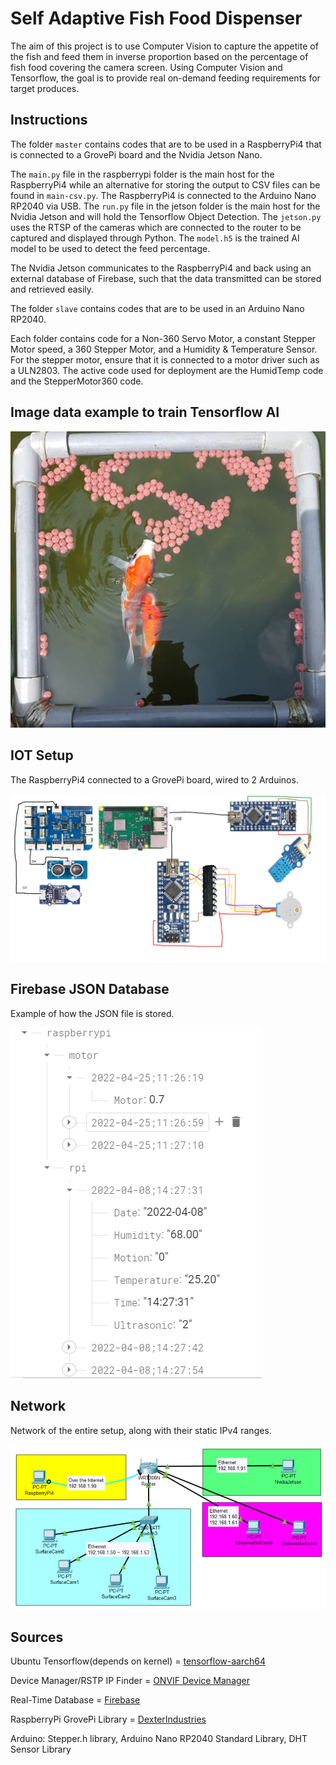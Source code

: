 # Self Adaptive Fish Food Dispenser

The aim of this project is to use Computer Vision to capture the appetite of the fish and feed them in inverse proportion based on the percentage of fish food covering the camera screen. Using Computer Vision and Tensorflow, the goal is to provide real on-demand feeding requirements for target produces.


## Instructions

The folder `master` contains codes that are to be used in a RaspberryPi4 that is connected to a GrovePi board and the Nvidia Jetson Nano.


The `main.py` file in the raspberrypi folder is the main host for the RaspberryPi4 while an alternative for storing the output to CSV files can be found in `main-csv.py`.
The RaspberryPi4 is connected to the Arduino Nano RP2040 via USB.
The `run.py` file in the jetson folder is the main host for the Nvidia Jetson and will hold the Tensorflow Object Detection.
The `jetson.py` uses the RTSP of the cameras which are connected to the router to be captured and displayed through Python.
The `model.h5` is the trained AI model to be used to detect the feed percentage.


The Nvidia Jetson communicates to the RaspberryPi4 and back using an external database of Firebase, such that the data transmitted can be stored and retrieved easily.


The folder `slave` contains codes that are to be used in an Arduino Nano RP2040.


Each folder contains code for a Non-360 Servo Motor, a constant Stepper Motor speed, a 360 Stepper Motor, and a Humidity & Temperature Sensor.
For the stepper motor, ensure that it is connected to a motor driver such as a ULN2803.
The active code used for deployment are the HumidTemp code and the StepperMotor360 code.


## Image data example to train Tensorflow AI

![Example_4](master/jetson/example/feed_5.png)

## IOT Setup

The RaspberryPi4 connected to a GrovePi board, wired to 2 Arduinos.

![Example 1](IOT-Setup.png)

## Firebase JSON Database

Example of how the JSON file is stored.

![Example 2](firebase-json-example.PNG)

## Network

Network of the entire setup, along with their static IPv4 ranges.

![Example 3](network-setup.PNG)

## Sources

Ubuntu Tensorflow(depends on kernel) = [tensorflow-aarch64](https://github.com/KumaTea/tensorflow-aarch64/releases)

Device Manager/RSTP IP Finder = [ONVIF Device Manager](https://learncctv.com/onvif-device-manager/)

Real-Time Database = [Firebase](https://www.youtube.com/watch?v=qKxisFLQRpQ)

RaspberryPi GrovePi Library = [DexterIndustries](https://github.com/DexterInd/GrovePi)

Arduino: Stepper.h library, Arduino Nano RP2040 Standard Library, DHT Sensor Library

